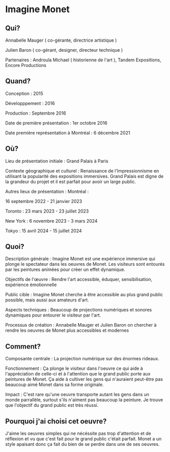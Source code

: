 # Imagine Monet 

## Qui?
Annabelle Mauger ( co-gérante, directrice artistique )

Julien Baron ( co-gérant, designer, directeur technique )

Partenaires : Androula Michael ( historienne de l'art ), Tandem Expositions, Encore Productions
## Quand?
Conception : 2015

Développpement : 2016

Production : Septembre 2016

Date de première présentation : 1er octobre 2016

Date première représentation à Montréal : 6 décembre 2021
## Où?
Lieu de présentation initiale : Grand Palais à Paris

Contexte géographique et culturel : Renaissance de l'Impressionnisme en utilisant la popularité des expositions immersives. Grand Palais est digne de la grandeur du projet et il est parfait pour avoir un large public.

Autres lieux de présentation : Montréal :

16 septembre 2022 - 21 janvier 2023

Toronto : 23 mars 2023 - 23 juillet 2023

New York : 6 novembre 2023 - 3 mars 2024

Tokyo : 15 avril 2024 - 15 juillet 2024
## Quoi?
Description générale : Imagine Monet est une expérience immersive qui plonge le spectateur dans les oeuvres de Monet. Les visiteurs sont entourés par les peintures animées pour créer un effet dynamique.

Objectifs de l'œuvre : Rendre l'art accessible, éduquer, sensibilisation, expérience émotionnelle

Public cible : Imagine Monet cherche à être accessible au plus grand public possible, mais aussi aux amateurs d'art.

Aspects techniques : Beaucoup de projections numériques et sonores dynamiques pour entourer le visiteur par l'art.

Processus de création : Annabelle Mauger et Julien Baron on chercher à rendre les oeuvres de Monet plus accessibles et modernes
## Comment?
Composante centrale : La projection numérique sur des énormes rideaux.

Fonctionnement : Ça plonge le visiteur dans l'oeuvre ce qui aide à l'appréciation de celle-ci et à l'attention que le grand public porte aux peintures de Monet. Ça aide à cultiver les gens qui n'auraient peut-être pas beaucoup aimé Monet dans sa forme originale.

Impact : C'est rare qu'une oeuvre transporte autant les gens dans un monde parrallèle, surtout s'ils n'aiment pas beaucoup la peinture. Je trouve que l'objectif du grand public est très réussi.
## Pourquoi j'ai choisi cet oeuvre?
J'aime les oeuvres simples qui ne nécéssite pas trop d'attention et de réflexion et vu que c'est fait pour le grand public c'était parfait. Monet a un style apaisant donc ça fait du bien de se perdre dans une de ses oeuvres.
